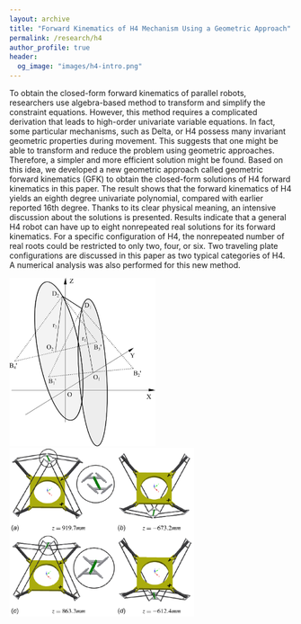 ```yaml
---
layout: archive
title: "Forward Kinematics of H4 Mechanism Using a Geometric Approach"
permalink: /research/h4
author_profile: true
header:
  og_image: "images/h4-intro.png"
---
```


To obtain the closed-form forward kinematics of parallel robots, researchers use algebra-based method to transform and simplify the constraint equations. However, this method requires a complicated derivation that leads to high-order univariate variable equations. In fact, some particular mechanisms, such as Delta, or H4 possess many invariant geometric properties during movement. This suggests that one might be able to transform and reduce the problem using geometric approaches. Therefore, a simpler and more efficient solution might be found. Based on this idea, we developed a new geometric approach called geometric forward kinematics (GFK) to obtain the closed-form solutions of H4 forward kinematics in this paper. The result shows that the forward kinematics of H4 yields an eighth degree univariate polynomial, compared with earlier reported 16th degree. Thanks to its clear physical meaning, an intensive discussion about the solutions is presented. Results indicate that a general H4 robot can have up to eight nonrepeated real solutions for its forward kinematics. For a specific configuration of H4, the nonrepeated number of real roots could be restricted to only two, four, or six. Two traveling plate configurations are discussed in this paper as two typical categories of H4. A numerical analysis was also performed for this new method.

<p float="left">
  <img style="height:300px;" src="/images/h4a.png"/>
  <img style="height:300px;" src="/images/h4b.png"/>
</p>
